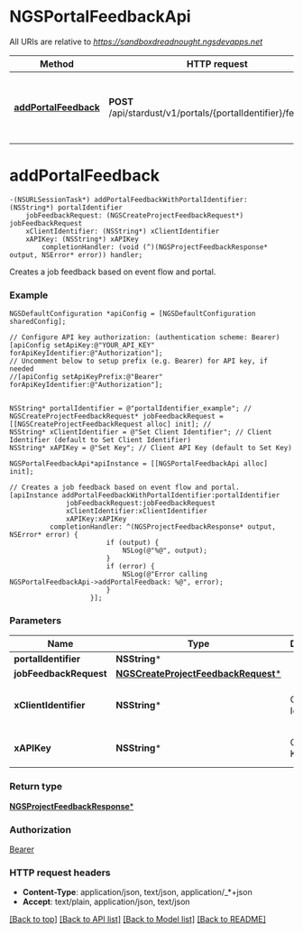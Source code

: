 # NGSPortalFeedbackApi

All URIs are relative to *https://sandboxdreadnought.ngsdevapps.net*

Method | HTTP request | Description
------------- | ------------- | -------------
[**addPortalFeedback**](NGSPortalFeedbackApi.md#addportalfeedback) | **POST** /api/stardust/v1/portals/{portalIdentifier}/feedback | Creates a job feedback based on event flow and portal.


# **addPortalFeedback**
```objc
-(NSURLSessionTask*) addPortalFeedbackWithPortalIdentifier: (NSString*) portalIdentifier
    jobFeedbackRequest: (NGSCreateProjectFeedbackRequest*) jobFeedbackRequest
    xClientIdentifier: (NSString*) xClientIdentifier
    xAPIKey: (NSString*) xAPIKey
        completionHandler: (void (^)(NGSProjectFeedbackResponse* output, NSError* error)) handler;
```

Creates a job feedback based on event flow and portal.

### Example 
```objc
NGSDefaultConfiguration *apiConfig = [NGSDefaultConfiguration sharedConfig];

// Configure API key authorization: (authentication scheme: Bearer)
[apiConfig setApiKey:@"YOUR_API_KEY" forApiKeyIdentifier:@"Authorization"];
// Uncomment below to setup prefix (e.g. Bearer) for API key, if needed
//[apiConfig setApiKeyPrefix:@"Bearer" forApiKeyIdentifier:@"Authorization"];


NSString* portalIdentifier = @"portalIdentifier_example"; // 
NGSCreateProjectFeedbackRequest* jobFeedbackRequest = [[NGSCreateProjectFeedbackRequest alloc] init]; // 
NSString* xClientIdentifier = @"Set Client Identifier"; // Client Identifier (default to Set Client Identifier)
NSString* xAPIKey = @"Set Key"; // Client API Key (default to Set Key)

NGSPortalFeedbackApi*apiInstance = [[NGSPortalFeedbackApi alloc] init];

// Creates a job feedback based on event flow and portal.
[apiInstance addPortalFeedbackWithPortalIdentifier:portalIdentifier
              jobFeedbackRequest:jobFeedbackRequest
              xClientIdentifier:xClientIdentifier
              xAPIKey:xAPIKey
          completionHandler: ^(NGSProjectFeedbackResponse* output, NSError* error) {
                        if (output) {
                            NSLog(@"%@", output);
                        }
                        if (error) {
                            NSLog(@"Error calling NGSPortalFeedbackApi->addPortalFeedback: %@", error);
                        }
                    }];
```

### Parameters

Name | Type | Description  | Notes
------------- | ------------- | ------------- | -------------
 **portalIdentifier** | **NSString***|  | 
 **jobFeedbackRequest** | [**NGSCreateProjectFeedbackRequest***](NGSCreateProjectFeedbackRequest.md)|  | 
 **xClientIdentifier** | **NSString***| Client Identifier | [default to Set Client Identifier]
 **xAPIKey** | **NSString***| Client API Key | [default to Set Key]

### Return type

[**NGSProjectFeedbackResponse***](NGSProjectFeedbackResponse.md)

### Authorization

[Bearer](../README.md#Bearer)

### HTTP request headers

 - **Content-Type**: application/json, text/json, application/_*+json
 - **Accept**: text/plain, application/json, text/json

[[Back to top]](#) [[Back to API list]](../README.md#documentation-for-api-endpoints) [[Back to Model list]](../README.md#documentation-for-models) [[Back to README]](../README.md)


